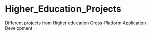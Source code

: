 # Higher_Education_Projects
Different projects from Higher education Cross-Platform Application Development
